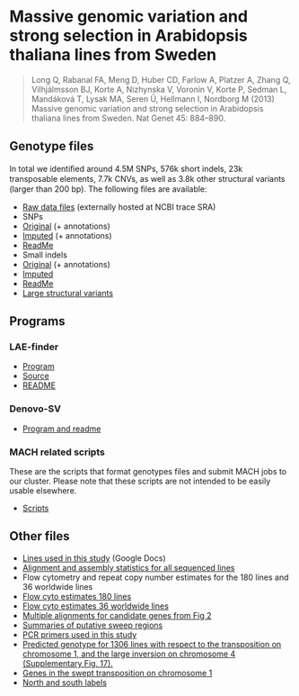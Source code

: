 # Massive genomic variation and strong selection in Arabidopsis thaliana lines from Sweden

> Long Q, Rabanal FA, Meng D, Huber CD, Farlow A, Platzer A, Zhang Q, Vilhjálmsson BJ, Korte A, Nizhynska V, Voronin V, Korte P, Sedman L, Mandáková T, Lysak MA, Seren Ü, Hellmann I, Nordborg M (2013) Massive genomic variation and strong selection in Arabidopsis thaliana lines from Sweden. Nat Genet 45: 884–890.

 
## Genotype files

In total we identiﬁed around 4.5M SNPs, 576k short indels, 23k transposable elements, 7.7k CNVs, as well as 3.8k other structural variants (larger than 200 bp). The following ﬁles are available:

* [Raw data files](http://www.ncbi.nlm.nih.gov/Traces/sra/sra.cgi?cmd=search_obj&m=&s=&term=SRP012869&go=Search) (externally hosted at NCBI trace SRA)
* SNPs
 * [Original](SNPs/original) (+ annotations)
 * [Imputed](SNPs/imputed) (+ annotations)
 * [ReadMe](SNPs/README.txt)
* Small indels
 * [Original](Indels/original) (+ annotations)
 * [Imputed](Indels/imputed)
 * [ReadMe](Indels/README.txt)
* [Large structural variants](SV/)


## Programs

### LAE-finder

* [Program](programs/LAE-finder/bin)
* [Source](programs/LAE-finder/src)
* [README](programs/LAE-finder/README.MD)

### Denovo-SV

* [Program and readme](programs/denovosv)

### MACH related scripts

These are the scripts that format genotypes files and submit MACH jobs to our cluster. Please note that these scripts are not intended to be easily usable elsewhere.

* [Scripts](programs/math_scripts)


## Other files

* [Lines used in this study](https://www.google.com/fusiontables/DataSource?docid=1G500e9BsyalkbxWyyzrXlUa7odlwRGqUkf_k7h0#rows:id=1) (Google Docs)
* [Alignment and assembly statistics for all sequenced lines](files/sequencing_statistics.csv)
* Flow cytometry and repeat copy number estimates for the 180 lines and 36 worldwide lines
 * [Flow cyto estimates 180 lines](files/genome_size180.csv)
 * [Flow cyto estimates 36 worldwide lines](files/genome_size36.csv)
* [Multiple alignments for candidate genes from Fig 2](files/candidate_alignments.zip)
* [Summaries of putative sweep regions](files/sweeps.xlsx)
* [PCR primers used in this study](files/primers.xlsx)
* [Predicted genotype for 1306 lines with respect to the transposition on chromosome 1, and the large inversion on chromosome 4 (Supplementary Fig. 17).](sweep_knob.csv)
* [Genes in the swept transposition on chromosome 1](files/genes_in_transposition.xlsx)
* [North and south labels](files/northAndSouth.csv)

